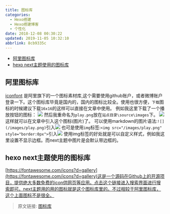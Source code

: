 ```yaml
---
title: 图标库
categories: 
  - Hexo搭建
  - Hexo搭建博客
  - 个性化
date: 2018-12-08 00:30:22
updated: 2019-11-05 10:32:10
abbrlink: 8cb9335c
---
```

- [阿里图标库](/blog/8cb9335c/#阿里图标库)
- [hexo next主题使用的图标库](/blog/8cb9335c/#hexo-next主题使用的图标库)

<!--more-->
<script src="https://cdn.bootcss.com/jquery/3.4.0/jquery.slim.min.js"></script>
<script>$(document).ready(function () {$(".post-body > ul:nth-child(1)").hide();});</script>

<!--end-->
## 阿里图标库 ##
[iconfont](http://www.iconfont.cn/) 是阿里旗下的一个图标素材库,这个需要使用github账户，或者微博账户登录一下。这个图标库毕竟是国内的，国内的图标比较全。使用也很方便，`下载`图标的时候建议下载`16x16`的这样可以直接在文章中使用。
例如我这里下载了一个播放按钮的图标：
![](https://image-1257720033.cos.ap-shanghai.myqcloud.com/blog/hexoSettings/gexinghua/icon/download_alibaba.png)
然后我重命名为`play.png`放在`站点目录\source\images`下。
![](https://image-1257720033.cos.ap-shanghai.myqcloud.com/blog/hexoSettings/gexinghua/icon/play.png)
这样就可以在文章中引入这个图标(图片)了。
可以使用markdown的图片语法:`![](/images/play.png)`引入![](/images/play.png)
也可是使用`img`标签:`<img src="/images/play.png" style="border:0px">`引入<img src="/images/play.png" style="border:0px">
使用img标签的好处就是可以自定义样式，例如我这里设置不显示边框。而next主题中图片是会默认带边框的。
## hexo next主题使用的图标库 ##
[https://fontawesome.com/icons?d=gallery](https://fontawesome.com/icons?d=gallery)这是一个源码在Github上的开源项目，提供绝大多数免费的icon供网页等应用。点击这个链接进入搜索界面进行搜索即可。next主题用的用的图标就是这个图标库里的。不过相较于阿里图标库，这个上面图标不是很全。
>原文链接: [图标库](https://lanlan2017.github.io/blog/8cb9335c/)
